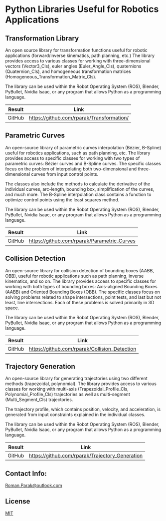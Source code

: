 # Python Libraries Useful for Robotics Applications

## Transformation Library

An open source library for transformation functions useful for robotic applications (forward/inverse kinematics, path planning, etc.) The library provides access to various classes for working with three-dimensional vectors (Vector3_Cls), euler angles (Euler_Angle_Cls), quaternions (Quaternion_Cls), and homogeneous transformation matrices (Homogeneous_Transformation_Matrix_Cls). 

The library can be used within the Robot Operating System (ROS), Blender, PyBullet, Nvidia Isaac, or any program that allows Python as a programming language.

|        Result         | Link                                                                                  |
| --------------------- | ------------------------------------------------------------------------------------- |
| GitHub                | https://github.com/rparak/Transformation/                                             |

## Parametric Curves

An open-source library of parametric curves interpolation (Bézier, B-Spline) useful for robotics applications, such as path planning, etc. The library provides access to specific classes for working with two types of parametric curves: Bézier curves and B-Spline curves. The specific classes focus on the problem of interpolating both two-dimensional and three-dimensional curves from input control points.

The classes also include the methods to calculate the derivative of the individual curves, arc-length, bounding box, simplification of the curves, and much more. The B-Spline interpolation class contains a function to optimize control points using the least squares method.

The library can be used within the Robot Operating System (ROS), Blender, PyBullet, Nvidia Isaac, or any program that allows Python as a programming language.

|        Result         | Link                                                                                  |
| --------------------- | ------------------------------------------------------------------------------------- |
| GitHub                | https://github.com/rparak/Parametric_Curves                                           |

## Collision Detection

An open-source library for collision detection of bounding boxes (AABB, OBB), useful for robotic applications such as path planning, inverse kinematics, and so on. The library provides access to specific classes for working with both types of bounding boxes: Axis-aligned Bounding Boxes (AABB) and Oriented Bounding Boxes (OBB). The specific classes focus on solving problems related to shape intersections, point tests, and last but not least, line intersections. Each of these problems is solved primarily in 3D space.

The library can be used within the Robot Operating System (ROS), Blender, PyBullet, Nvidia Isaac, or any program that allows Python as a programming language.

|        Result         | Link                                                                                  |
| --------------------- | ------------------------------------------------------------------------------------- |
| GitHub                | https://github.com/rparak/Collision_Detection                                         |

## Trajectory Generation

An open-source library for generating trajectories using two different methods (trapezoidal, polynomial). The library provides access to various classes for working with multi-axis (Trapezoidal_Profile_Cls, Polynomial_Profile_Cls) trajectories as well as multi-segment (Multi_Segment_Cls) trajectories.

The trajectory profile, which contains position, velocity, and acceleration, is generated from input constraints explained in the individual classes.

The library can be used within the Robot Operating System (ROS), Blender, PyBullet, Nvidia Isaac, or any program that allows Python as a programming language.

|        Result         | Link                                                                                  |
| --------------------- | ------------------------------------------------------------------------------------- |
| GitHub                | https://github.com/rparak/Trajectory_Generation                                       |

## Contact Info:
Roman.Parak@outlook.com

## License
[MIT](https://choosealicense.com/licenses/mit/)
